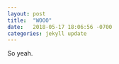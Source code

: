 ```yaml
---
layout: post
title:  "WOOO"
date:   2018-05-17 18:06:56 -0700
categories: jekyll update
---
```


So yeah.